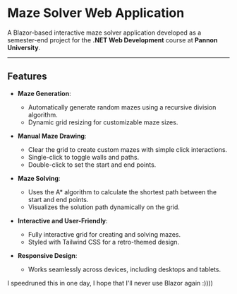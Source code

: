 # Maze Solver Web Application

A Blazor-based interactive maze solver application developed as a semester-end project for the **.NET Web Development** course at **Pannon University**.

---

## Features

- **Maze Generation**:
  - Automatically generate random mazes using a recursive division algorithm.
  - Dynamic grid resizing for customizable maze sizes.

- **Manual Maze Drawing**:
  - Clear the grid to create custom mazes with simple click interactions.
  - Single-click to toggle walls and paths.
  - Double-click to set the start and end points.

- **Maze Solving**:
  - Uses the A* algorithm to calculate the shortest path between the start and end points.
  - Visualizes the solution path dynamically on the grid.

- **Interactive and User-Friendly**:
  - Fully interactive grid for creating and solving mazes.
  - Styled with Tailwind CSS for a retro-themed design.

- **Responsive Design**:
  - Works seamlessly across devices, including desktops and tablets.

I speedruned this in one day, I hope that I'll never use Blazor again :))))
